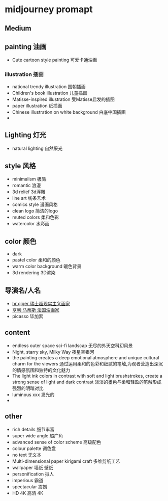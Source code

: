 # midjourney promapt

## Medium
## painting 油画
- Cute cartoon style painting 可爱卡通油画
### illustration 插画
- national trendy illustration 国朝插画
- Children's book illustration 儿童插画
- Matisse-inspired illustration 受Matisse启发的插图
- paper illustration 纸插画
- Chinese illustration on white background 白底中国插画
- 

## Lighting 灯光
- natural lighting 自然采光

## style 风格
- minimalism 极简
- romantic 浪漫
- 3d relief 3d浮雕
- line art 线条艺术
- comics style 漫画风格
- clean logo 简洁的logo
- muted colors 柔和色彩
- watercolor 水彩画

## color 颜色
- dark
- pastel color 柔和的颜色
- warm color background 暖色背景
- 3d rendering 3D渲染

## 导演名/人名
- [hr giger 瑞士超现实主义画家](https://zh.wikipedia.org/zh-cn/H%C2%B7R%C2%B7%E5%90%89%E6%A0%BC%E5%B0%94)
- [亨利·马蒂斯 法国油画家](https://zh.wikipedia.org/wiki/%E4%BA%A8%E5%88%A9%C2%B7%E9%A9%AC%E8%92%82%E6%96%AF)
- picasso 毕加索

## content
- endless outer space sci-fi landscap 无尽的外天空科幻风景
- Night, starry sky, Milky Way 夜星空银河 
- the painting creates a deep emotional atmosphere and unique cultural charm for the viewers 通过运用柔和的色彩和细腻的笔触,为观者营造出深沉的情感氛围和独特的文化魅力 
- The light ink colors in contrast with soft and light brushstrokes, create a strong sense of light and dark contrast 淡淡的墨色与柔和轻盈的笔触形成强烈的明暗对比 
- luminous xxx 发光的
- 

## other
- rich details 细节丰富
- super wide angle 超广角
- advanced sense of color scheme 高级配色
- colour palette 调色盘
- no text 无文本
- Multi-dimensional paper kirigami craft 多维剪纸工艺
- wallpaper 墙纸 壁纸
- personification 拟人
- imperious 霸道
- spectacular 震撼
- HD 4K 高清 4K